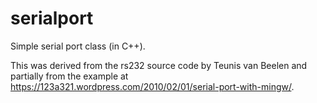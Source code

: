 # serialport
Simple serial port class (in C++).

This was derived from the rs232 source code by Teunis van Beelen and partially from the example at  https://123a321.wordpress.com/2010/02/01/serial-port-with-mingw/.
 
